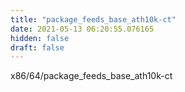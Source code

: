 ```yaml
---
title: "package_feeds_base_ath10k-ct"
date: 2021-05-13 06:20:55.076165
hidden: false
draft: false
---
```


x86/64/package_feeds_base_ath10k-ct

